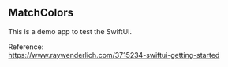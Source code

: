## MatchColors

This is a demo app to test the SwiftUI.

Reference:  
https://www.raywenderlich.com/3715234-swiftui-getting-started
